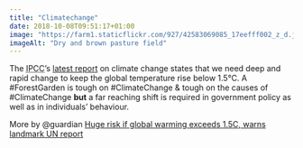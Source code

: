 ```yaml
---
title: "Climatechange"
date: 2018-10-08T09:51:17+01:00
image: "https://farm1.staticflickr.com/927/42583069085_17eefff002_z_d.jpg"
imageAlt: "Dry and brown pasture field"
---
```


The <abbr title="Intergovernmental Panel on Climate Change">IPCC</abbr>’s [latest report](http://www.ipcc.ch/report/sr15/) on climate change states that we need deep and rapid change to keep the global temperature rise below 1.5°C. A #ForestGarden is tough on #ClimateChange & tough on the causes of #ClimateChange **but** a far reaching shift is required in government policy as well as in individuals’ behaviour.

More by @guardian [Huge risk if global warming exceeds 1.5C, warns landmark UN report](https://www.theguardian.com/environment/2018/oct/08/global-warming-must-not-exceed-15c-warns-landmark-un-report)
